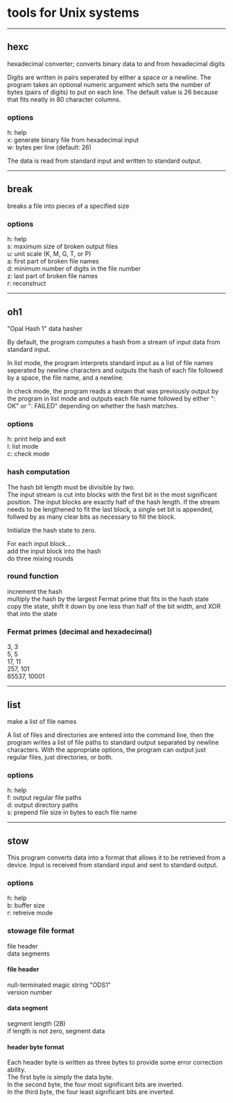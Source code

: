 # tools for Unix systems

_______

## hexc
hexadecimal converter; converts binary data to and from hexadecimal digits

Digits are written in pairs seperated by either a space or a newline. The program takes an optional numeric argument which sets the number of bytes (pairs of digits) to put on each line. The default value is 26 because that fits neatly in 80 character columns.

### options
h: help  
x: generate binary file from hexadecimal input  
w: bytes per line (default: 26)  

The data is read from standard input and written to standard output.

_______

## break
breaks a file into pieces of a specified size

### options
h: help  
s: maximum size of broken output files  
u: unit scale (K, M, G, T, or P)  
a: first part of broken file names  
d: minimum number of digits in the file number  
z: last part of broken file names  
r: reconstruct  

_______

## oh1
"Opal Hash 1" data hasher

By default, the program computes a hash from a stream of input data from standard input.

In list mode, the program interprets standard input as a list of file names seperated by newline characters and outputs the hash of each file followed by a space, the file name, and a newline.

In check mode, the program reads a stream that was previously output by the program in list mode and outputs each file name followed by either ": OK" or ": FAILED" depending on whether the hash matches.

### options
h: print help and exit  
l: list mode  
c: check mode  

### hash computation
The hash bit length must be divisible by two.  
The input stream is cut into blocks with the first bit in the most significant position. The input blocks are exactly half of the hash length. If the stream needs to be lengthened to fit the last block, a single set bit is appended, follwed by as many clear bits as necessary to fill the block.

Initialize the hash state to zero.

For each input block...  
add the input block into the hash  
do three mixing rounds  

### round function
increment the hash  
multiply the hash by the largest Fermat prime that fits in the hash state  
copy the state, shift it down by one less than half of the bit width, and XOR that into the state  

### Fermat primes (decimal and hexadecimal)
3, 3  
5, 5  
17, 11  
257, 101  
65537, 10001  

_______

## list
make a list of file names

A list of files and directories are entered into the command line, then the program writes a list of file paths to standard output separated by newline characters. With the appropriate options, the program can output just regular files, just directories, or both.

### options
h: help  
f: output regular file paths  
d: output directory paths  
s: prepend file size in bytes to each file name  

_______

## stow
This program converts data into a format that allows it to be retrieved from a device. Input is received from standard input and sent to standard output.

### options
h: help  
b: buffer size  
r: retreive mode  

### stowage file format
file header  
data segments  

#### file header
null-terminated magic string "ODS1"  
version number  

#### data segment
segment length (2B)  
if length is not zero, segment data  

#### header byte format
Each header byte is written as three bytes to provide some error correction ability.  
The first byte is simply the data byte.  
In the second byte, the four most significant bits are inverted.  
In the third byte, the four least significant bits are inverted.  
